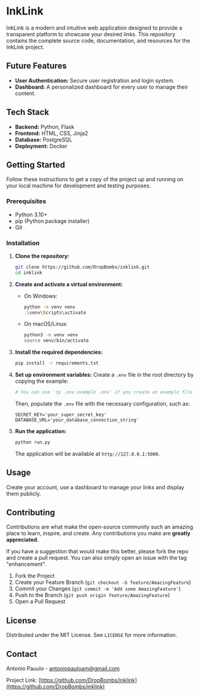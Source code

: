 # InkLink

InkLink is a modern and intuitive web application designed to provide a transparent platform to showcase your desired links. This repository contains the complete source code, documentation, and resources for the InkLink project.

## Future Features

*   **User Authentication:** Secure user registration and login system.
*   **Dashboard:** A personalized dashboard for every user to manage their content.

## Tech Stack

*   **Backend:** Python, Flask
*   **Frontend:** HTML, CSS, Jinja2
*   **Database:** PostgreSQL
*   **Deployment:** Docker

## Getting Started

Follow these instructions to get a copy of the project up and running on your local machine for development and testing purposes.

### Prerequisites

*   Python 3.10+
*   pip (Python package installer)
*   Git

### Installation

1.  **Clone the repository:**
    ```sh
    git clone https://github.com/DropBombs/inklink.git
    cd inklink
    ```

2.  **Create and activate a virtual environment:**
    *   On Windows:
        ```sh
        python -m venv venv
        .\venv\Scripts\activate
        ```
    *   On macOS/Linux:
        ```sh
        python3 -m venv venv
        source venv/bin/activate
        ```

3.  **Install the required dependencies:**
    ```sh
    pip install -r requirements.txt
    ```

4.  **Set up environment variables:**
    Create a `.env` file in the root directory by copying the example:
    ```sh
    # You can use 'cp .env.example .env' if you create an example file
    ```
    Then, populate the `.env` file with the necessary configuration, such as:
    ```
    SECRET_KEY='your_super_secret_key'
    DATABASE_URL='your_database_connection_string'
    ```

5.  **Run the application:**
    ```sh
    python run.py
    ```
    The application will be available at `http://127.0.0.1:5000`.

## Usage

Create your account, use a dashboard to manage your links and display them publicly.

## Contributing

Contributions are what make the open-source community such an amazing place to learn, inspire, and create. Any contributions you make are **greatly appreciated**.

If you have a suggestion that would make this better, please fork the repo and create a pull request. You can also simply open an issue with the tag "enhancement".

1.  Fork the Project
2.  Create your Feature Branch (`git checkout -b feature/AmazingFeature`)
3.  Commit your Changes (`git commit -m 'Add some AmazingFeature'`)
4.  Push to the Branch (`git push origin feature/AmazingFeature`)
5.  Open a Pull Request

## License

Distributed under the MIT License. See `LICENSE` for more information.

## Contact

Antonio Pauulo - antoniopauloam@gmail.com

Project Link: [https://github.com/DropBombs/inklink](https://github.com/DropBombs/inklink)
